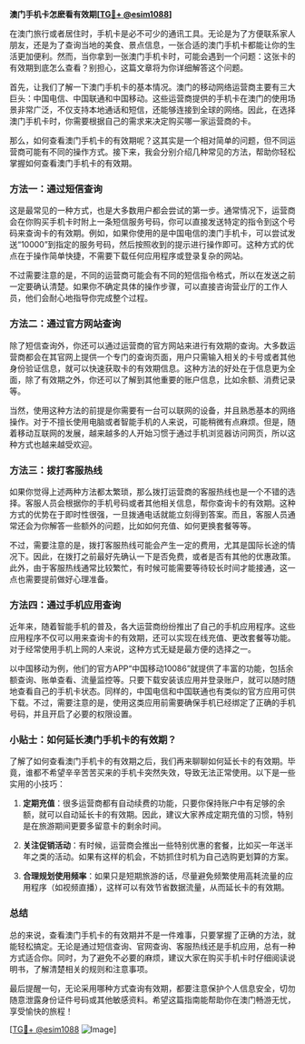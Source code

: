 **澳门手机卡怎麽看有效期[[TG💪+ @esim1088](https://t.me/s/esim1088)]**

在澳门旅行或者居住时，手机卡是必不可少的通讯工具。无论是为了方便联系家人朋友，还是为了查询当地的美食、景点信息，一张合适的澳门手机卡都能让你的生活更加便利。然而，当你拿到一张澳门手机卡时，可能会遇到一个问题：这张卡的有效期到底怎么查看？别担心，这篇文章将为你详细解答这个问题。

首先，让我们了解一下澳门手机卡的基本情况。澳门的移动网络运营商主要有三大巨头：中国电信、中国联通和中国移动。这些运营商提供的手机卡在澳门的使用场景非常广泛，不仅支持本地通话和短信，还能够连接到全球的网络。因此，在选择澳门手机卡时，你需要根据自己的需求来决定购买哪一家运营商的卡。

那么，如何查看澳门手机卡的有效期呢？这其实是一个相对简单的问题，但不同运营商可能有不同的操作方式。接下来，我会分别介绍几种常见的方法，帮助你轻松掌握如何查看澳门手机卡的有效期。

### 方法一：通过短信查询

这是最常见的一种方式，也是大多数用户都会尝试的第一步。通常情况下，运营商会在你购买手机卡时附上一条短信服务号码，你可以直接发送特定的指令到这个号码来查询卡的有效期。例如，如果你使用的是中国电信的澳门手机卡，可以尝试发送“10000”到指定的服务号码，然后按照收到的提示进行操作即可。这种方式的优点在于操作简单快捷，不需要下载任何应用程序或登录复杂的网站。

不过需要注意的是，不同的运营商可能会有不同的短信指令格式，所以在发送之前一定要确认清楚。如果你不确定具体的操作步骤，可以直接咨询营业厅的工作人员，他们会耐心地指导你完成整个过程。

### 方法二：通过官方网站查询

除了短信查询外，你还可以通过运营商的官方网站来进行有效期的查询。大多数运营商都会在其官网上提供一个专门的查询页面，用户只需输入相关的卡号或者其他身份验证信息，就可以快速获取卡的有效期信息。这种方法的好处在于信息更为全面，除了有效期之外，你还可以了解到其他重要的账户信息，比如余额、消费记录等。

当然，使用这种方法的前提是你需要有一台可以联网的设备，并且熟悉基本的网络操作。对于不擅长使用电脑或者智能手机的人来说，可能稍微有点麻烦。但是，随着移动互联网的发展，越来越多的人开始习惯于通过手机浏览器访问网页，所以这种方式也越来越受欢迎。

### 方法三：拨打客服热线

如果你觉得上述两种方法都太繁琐，那么拨打运营商的客服热线也是一个不错的选择。客服人员会根据你的手机号码或者其他相关信息，帮你查询卡的有效期。这种方式的优势在于即时性很强，一旦拨通电话就能立刻得到答案。而且，客服人员通常还会为你解答一些额外的问题，比如如何充值、如何更换套餐等等。

不过，需要注意的是，拨打客服热线可能会产生一定的费用，尤其是国际长途的情况下。因此，在拨打之前最好先确认一下是否免费，或者是否有其他的优惠政策。此外，由于客服热线通常比较繁忙，有时候可能需要等待较长时间才能接通，这一点也需要提前做好心理准备。

### 方法四：通过手机应用查询

近年来，随着智能手机的普及，各大运营商纷纷推出了自己的手机应用程序。这些应用程序不仅可以用来查询卡的有效期，还可以实现在线充值、更改套餐等功能。对于经常使用手机上网的人来说，这种方式无疑是最方便的选择之一。

以中国移动为例，他们的官方APP“中国移动10086”就提供了丰富的功能，包括余额查询、账单查看、流量监控等。只要下载安装该应用并登录账户，就可以随时随地查看自己的手机卡状态。同样的，中国电信和中国联通也有类似的官方应用可供下载。不过，需要注意的是，使用这类应用前需要确保手机已经绑定了正确的手机号码，并且开启了必要的权限设置。

### 小贴士：如何延长澳门手机卡的有效期？

了解了如何查看澳门手机卡的有效期之后，我们再来聊聊如何延长卡的有效期。毕竟，谁都不希望辛辛苦苦买来的手机卡突然失效，导致无法正常使用。以下是一些实用的小技巧：

1. **定期充值**：很多运营商都有自动续费的功能，只要你保持账户中有足够的余额，就可以自动延长卡的有效期。因此，建议大家养成定期充值的习惯，特别是在旅游期间更要多留意卡的剩余时间。
   
2. **关注促销活动**：有时候，运营商会推出一些特别优惠的套餐，比如买一年送半年之类的活动。如果有这样的机会，不妨抓住时机为自己选购更划算的方案。

3. **合理规划使用频率**：如果只是短期旅游的话，尽量避免频繁使用高耗流量的应用程序（如视频直播），这样可以有效节省数据流量，从而延长卡的有效期。

### 总结

总的来说，查看澳门手机卡的有效期并不是一件难事，只要掌握了正确的方法，就能轻松搞定。无论是通过短信查询、官网查询、客服热线还是手机应用，总有一种方式适合你。同时，为了避免不必要的麻烦，建议大家在购买手机卡时仔细阅读说明书，了解清楚相关的规则和注意事项。

最后提醒一句，无论采用哪种方式查询有效期，都要注意保护个人信息安全，切勿随意泄露身份证件号码或其他敏感资料。希望这篇指南能帮助你在澳门畅游无忧，享受愉快的旅程！

[[TG💪+ @esim1088](https://t.me/s/esim1088) ![Image](https://i.postimg.cc/4NQfJmqS/Snipaste-2025-05-13-00-14-12.png)]